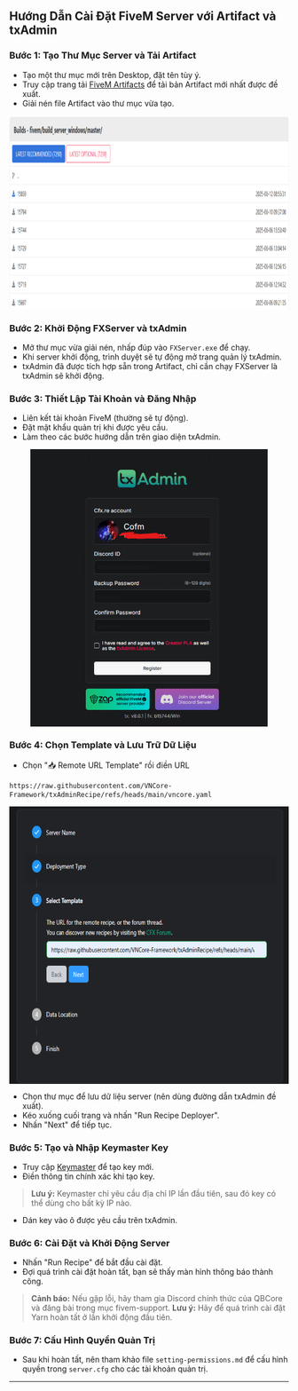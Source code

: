 ## Hướng Dẫn Cài Đặt FiveM Server với Artifact và txAdmin

### Bước 1: Tạo Thư Mục Server và Tải Artifact

- Tạo một thư mục mới trên Desktop, đặt tên tùy ý.
- Truy cập trang tải [FiveM Artifacts](https://runtime.fivem.net/artifacts/fivem/build_server_windows/) để tải bản Artifact mới nhất được đề xuất.
- Giải nén file Artifact vào thư mục vừa tạo.

<div align="center">
  <img src="/img/builds.png" align="center" height="350" />
</div>

### Bước 2: Khởi Động FXServer và txAdmin

- Mở thư mục vừa giải nén, nhấp đúp vào `FXServer.exe` để chạy.
- Khi server khởi động, trình duyệt sẽ tự động mở trang quản lý txAdmin.
- txAdmin đã được tích hợp sẵn trong Artifact, chỉ cần chạy FXServer là txAdmin sẽ khởi động.


### Bước 3: Thiết Lập Tài Khoản và Đăng Nhập

- Liên kết tài khoản FiveM (thường sẽ tự động).
- Đặt mật khẩu quản trị khi được yêu cầu.
- Làm theo các bước hướng dẫn trên giao diện txAdmin.
<div align="center">
    <img src="/img/txadmin.png" align="center" height="500" />
</div>

### Bước 4: Chọn Template và Lưu Trữ Dữ Liệu

- Chọn "📥 Remote URL Template" rồi điền URL 

```plaintext
https://raw.githubusercontent.com/VNCore-Framework/txAdminRecipe/refs/heads/main/vncore.yaml
```

<div align="center">
  <img src="/img/url.png" align="center" height="500" />
</div>

- Chọn thư mục để lưu dữ liệu server (nên dùng đường dẫn txAdmin đề xuất).
- Kéo xuống cuối trang và nhấn "Run Recipe Deployer".
- Nhấn "Next" để tiếp tục.

### Bước 5: Tạo và Nhập Keymaster Key

- Truy cập [Keymaster](https://keymaster.fivem.net/) để tạo key mới.
- Điền thông tin chính xác khi tạo key.
> **Lưu ý:** Keymaster chỉ yêu cầu địa chỉ IP lần đầu tiên, sau đó key có thể dùng cho bất kỳ IP nào.
- Dán key vào ô được yêu cầu trên txAdmin.

### Bước 6: Cài Đặt và Khởi Động Server

- Nhấn "Run Recipe" để bắt đầu cài đặt.
- Đợi quá trình cài đặt hoàn tất, bạn sẽ thấy màn hình thông báo thành công.
> **Cảnh báo:** Nếu gặp lỗi, hãy tham gia Discord chính thức của QBCore và đăng bài trong mục fivem-support.
> **Lưu ý:** Hãy để quá trình cài đặt Yarn hoàn tất ở lần khởi động đầu tiên.

### Bước 7: Cấu Hình Quyền Quản Trị

- Sau khi hoàn tất, nên tham khảo file `setting-permissions.md` để cấu hình quyền trong `server.cfg` cho các tài khoản quản trị.

---
